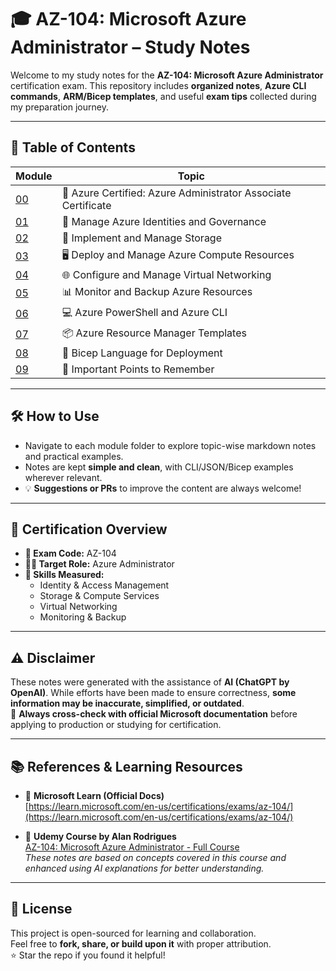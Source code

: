 # 🎓 AZ-104: Microsoft Azure Administrator – Study Notes

Welcome to my study notes for the **AZ-104: Microsoft Azure Administrator** certification exam. This repository includes **organized notes**, **Azure CLI commands**, **ARM/Bicep templates**, and useful **exam tips** collected during my preparation journey.

---

## 📂 Table of Contents

| Module | Topic |
|--------|-------|
| [00](./00_Azure_Certified_Administrator_Certificate/) | 🏅 Azure Certified: Azure Administrator Associate Certificate |
| [01](./01_Manage_Azure_Identities_and_Governance/) | 🔐 Manage Azure Identities and Governance |
| [02](./02_Implement_and_Manage_Storage/) | 💾 Implement and Manage Storage |
| [03](./03_Deploy_and_Manage_Azure_Compute_Resources/) | 🖥️ Deploy and Manage Azure Compute Resources |
| [04](./04_Configure_and_Manage_Virtual_Networking/) | 🌐 Configure and Manage Virtual Networking |
| [05](./05_Monitor_and_Backup_Azure_Resources/) | 📊 Monitor and Backup Azure Resources |
| [06](./06_Azure_Powershell_and_Azure_CLI/) | 💻 Azure PowerShell and Azure CLI |
| [07](./07_Azure_Resource_Manager_Templates/) | 📦 Azure Resource Manager Templates |
| [08](./08_Bicep_Language_for_Deployment/) | 🧱 Bicep Language for Deployment |
| [09](./09_Important_Points_to_Remember/) | 🧠 Important Points to Remember |

---

## 🛠️ How to Use

- Navigate to each module folder to explore topic-wise markdown notes and practical examples.
- Notes are kept **simple and clean**, with CLI/JSON/Bicep examples wherever relevant.
- 💡 **Suggestions or PRs** to improve the content are always welcome!

---

## 🧾 Certification Overview

- **📌 Exam Code:** AZ-104  
- **🧑‍💻 Target Role:** Azure Administrator  
- **📘 Skills Measured:**
  - Identity & Access Management
  - Storage & Compute Services
  - Virtual Networking
  - Monitoring & Backup

---

## ⚠️ Disclaimer

These notes were generated with the assistance of **AI (ChatGPT by OpenAI)**. While efforts have been made to ensure correctness, **some information may be inaccurate, simplified, or outdated**.  
📌 **Always cross-check with official Microsoft documentation** before applying to production or studying for certification.

---

## 📚 References & Learning Resources

- 🧭 **Microsoft Learn (Official Docs)**  
  [https://learn.microsoft.com/en-us/certifications/exams/az-104/](https://learn.microsoft.com/en-us/certifications/exams/az-104/)

- 🎥 **Udemy Course by Alan Rodrigues**  
  [AZ-104: Microsoft Azure Administrator - Full Course](https://www.udemy.com/course/microsoft-certified-azure-administrator/)  
  _These notes are based on concepts covered in this course and enhanced using AI explanations for better understanding._

---

## 📄 License

This project is open-sourced for learning and collaboration.  
Feel free to **fork, share, or build upon it** with proper attribution.  
⭐ Star the repo if you found it helpful!

